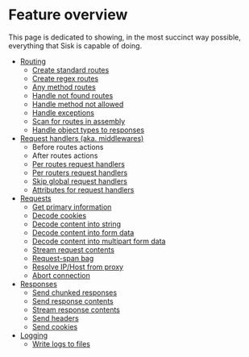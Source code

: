 # Feature overview

This page is dedicated to showing, in the most succinct way possible, everything that Sisk is capable of doing.

- [Routing](/main/v1/fundamentals/routing)
    - [Create standard routes](/main/v1/fundamentals/routing.md#creating-routes-using-paths)
    - [Create regex routes](/main/v1/fundamentals/routing.md#regex-routes)
    - [Any method routes](/main/v1/fundamentals/routing.md#any-method-routes)
    - [Handle not found routes](/main/v1/fundamentals/routing.md#not-found-404-callback-handler)
    - [Handle method not allowed](/main/v1/fundamentals/routing.md#method-not-allowed-405-callback-handler)
    - [Handle exceptions](/main/v1/fundamentals/routing.md#internal-error-handler)
    - [Scan for routes in assembly](/main/v1/fundamentals/routing.md#creating-routes-using-class-instances)
    - [Handle object types to responses](/main/v1/fundamentals/responses.md#implicit-response-types)
- [Request handlers (aka. middlewares)](/main/v1/fundamentals/request-handlers.md)
    - Before routes actions
    - After routes actions
    - [Per routes request handlers](/main/v1/fundamentals/request-handlers.md#associating-a-request-handler-with-a-single-route)
    - [Per routers request handlers](/main/v1/fundamentals/request-handlers.md#associating-a-request-handler-with-a-router)
    - [Skip global request handlers](/main/v1/fundamentals/request-handlers.md#bypassing-an-global-request-handler)
    - [Attributes for request handlers](/main/v1/fundamentals/request-handlers.md#associating-a-request-handler-with-an-attribute)
- [Requests](/main/v1/fundamentals/requests.md)
    - [Get primary information](/main/v1/fundamentals/requests.md#getting-the-request-url-component)
    - [Decode cookies](/specification/spec/Sisk.Core.Http.HttpRequest.Cookies.md)
    - [Decode content into string](/main/v1/fundamentals/requests.md#getting-the-request-body)
    - [Decode content into form data](/main/v1/fundamentals/requests.md#getting-form-data)
    - [Decode content into multipart form data](/main/v1/fundamentals/requests.md#getting-multipart-form-data)
    - [Stream request contents](/main/v1/fundamentals/requests.md#getting-the-request-body)
    - [Request-span bag](/main/v1/fundamentals/requests.md#getting-the-request-context)
    - [Resolve IP/Host from proxy](/main/v1/fundamentals/requests.md#resolving-proxied-ips-and-hosts)
    - [Abort connection](/specification/spec/Sisk.Core.Http.HttpRequest.Close().md)
- [Responses](/main/v1/fundamentals/responses.md)
    - [Send chunked responses](/main/v1/fundamentals/responses.md#sending-response-in-chunks)
    - [Send response contents](/main/v1/fundamentals/responses.md#setting-body-and-content-type)
    - [Stream response contents](/main/v1/fundamentals/responses.md#response-stream)
    - [Send headers](/main/v1/fundamentals/responses.md#setting-response-headers)
    - [Send cookies](/main/v1/fundamentals/responses.md#easily-setting-cookies)
- [Logging](/sisk-http/docs-v2/main/v1/features/logging.md)
    - [Write logs to files](/docs-v2/main/v1/features/logging.md#file-based-access-logs)